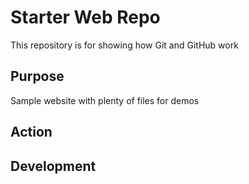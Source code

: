 # Starter Web Repo

This repository is for showing how Git and GitHub work

## Purpose

Sample website with plenty of files for demos

## Action

## Development